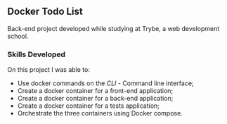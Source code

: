 ## Docker Todo List

Back-end project developed while studying at Trybe, a web development school.

### Skills Developed
On this project I was able to:
  * Use docker commands on the _CLI_ - Command line interface;
  * Create a docker container for a front-end application;
  * Create a docker container for a back-end application;
  * Create a docker container for a tests application;
  * Orchestrate the three containers using Docker compose.
